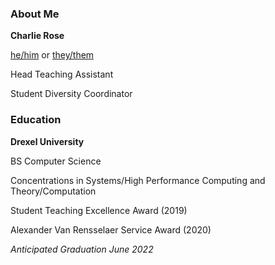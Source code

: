 <h3 class="pr">About Me</h3>

**Charlie Rose**

[he/him](http://pronoun.is/he)
or
[they/them](http://pronoun.is/they/.../themselves)

Head Teaching Assistant

Student Diversity Coordinator

<h3 class="po">Education</h3>

**Drexel University**

BS Computer Science

Concentrations in Systems/High Performance Computing and Theory/Computation

Student Teaching Excellence Award (2019)

Alexander Van Rensselaer Service Award (2020)

_Anticipated Graduation June 2022_
